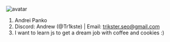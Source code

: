 ![avatar](https://prikolnye-kartinki.ru/img/picture/Aug/31/65efba1984ddf486eeac776bd3c514a7/1.jpg "Avatar")

1. Andrei Panko
2. Discord: Andrew (@Tr1kste) | Email: trikster.seo@gmail.com
3. I want to learn js to get a dream job with coffee and cookies :)